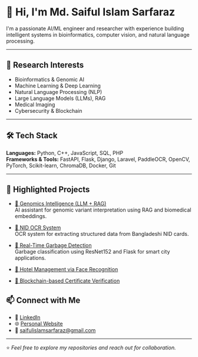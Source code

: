 # 👋 Hi, I'm Md. Saiful Islam Sarfaraz

I'm a passionate AI/ML engineer and researcher with experience building intelligent systems in bioinformatics, computer vision, and natural language processing. 

---

## 🔬 Research Interests

- Bioinformatics & Genomic AI  
- Machine Learning & Deep Learning  
- Natural Language Processing (NLP)  
- Large Language Models (LLMs), RAG  
- Medical Imaging  
- Cybersecurity & Blockchain

---

## 🛠 Tech Stack

**Languages:** Python, C++, JavaScript, SQL, PHP  
**Frameworks & Tools:** FastAPI, Flask, Django, Laravel, PaddleOCR, OpenCV, PyTorch, Scikit-learn, ChromaDB, Docker, Git

---

## 📌 Highlighted Projects

- [🧬 Genomics Intelligence (LLM + RAG)](https://github.com/saifulislamsarfaraz/HorizonIntelligence.git)  
  AI assistant for genomic variant interpretation using RAG and biomedical embeddings.

- [🧾 NID OCR System](https://github.com/saifulislamsarfaraz/NIDOCR)  
  OCR system for extracting structured data from Bangladeshi NID cards.

- [🧹 Real-Time Garbage Detection](https://github.com/saifulislamsarfaraz/Real-time-garbage-collector-using-resnet152)  
  Garbage classification using ResNet152 and Flask for smart city applications.

- [🏨 Hotel Management via Face Recognition](https://github.com/saifulislamsarfaraz/The-hotel-management-system-Covid-19)

- [🔐 Blockchain-based Certificate Verification](https://github.com/saifulislamsarfaraz/Education-Cert-Verification-Blockchain)



## 📫 Connect with Me

- 🔗 [LinkedIn](https://www.linkedin.com/in/md-saiful-283000181/)
- 🌐 [Personal Website](https://saifulislamsarfaraz.github.io)
- 📧 saifulislamsarfaraz@gmail.com

---

⭐️ *Feel free to explore my repositories and reach out for collaboration.*
